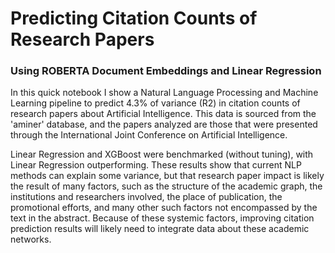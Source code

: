 # Predicting Citation Counts of Research Papers
### Using ROBERTA Document Embeddings and Linear Regression

In this quick notebook I show a Natural Language Processing and Machine Learning pipeline to predict 4.3% of variance (R2) in citation counts of research papers about Artificial Intelligence. This data is sourced from the 'aminer' database, and the papers analyzed are those that were presented through the International Joint Conference on Artificial Intelligence.

Linear Regression and XGBoost were benchmarked (without tuning), with Linear Regression outperforming. These results show that current NLP methods can explain some variance, but that research paper impact is likely the result of many factors, such as the structure of the academic graph, the institutions and researchers involved, the place of publication, the promotional efforts, and many other such factors not encompassed by the text in the abstract. Because of these systemic factors, improving citation prediction results will likely need to integrate data about these academic networks.
